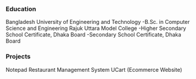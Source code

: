 

### Education
Bangladesh University of Engineering and Technology 
  -B.Sc. in Computer Science and Engineering
Rajuk Uttara Model College
  -Higher Secondary School Certificate, Dhaka Board
  -Secondary School Certificate, Dhaka Board

### Projects
Notepad
Restaurant Management System
UCart (Ecommerce Website)
